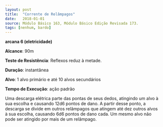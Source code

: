 ```yaml
---
layout: post
title:  "Corrente de Relâmpagos"
date:   2018-01-01
source: Módulo Básico 163, Módulo Básico Edição Revisada 173.
tags: [nenhum, bardo]
---
```


**arcana 6 (eletricidade)**

**Alcance**: 90m

**Teste de Resistência**: Reflexos reduz à metade.

**Duração**: instantânea

**Alvo**: 1 alvo primário e até 10 alvos secundários

**Tempo de Execução**: ação padrão

Uma descarga elétrica parte das pontas de seus dedos, atingindo um alvo à sua escolha e causando 12d6 pontos de dano. A partir desse ponto, a descarga se divide em outros relâmpagos que atingem até dez outros alvos à sua escolha, causando 6d6 pontos de dano cada. Um mesmo alvo não pode ser atingido por mais de um relâmpago.
